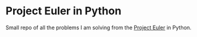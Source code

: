 # Project Euler in Python
Small repo of all the problems I am solving from the [Project Euler](https://projecteuler.net/) in Python.
